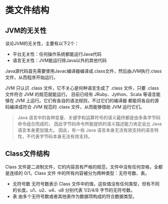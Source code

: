 # 类文件结构

## JVM的无关性

谈论JVM的无关性，主要有以下2个：

+ 平台无关性：任何操作系统都能运行Java代码
+ 语言无关性：JVM能运行除Java以外的其他代码

Java源代码首先需要使用Javac编译器编译成.class文件，然后由JVM执行.class文件，从而程序开始运行。

JVM 只认识 .class 文件，它不关心是何种语言生成了 .class 文件，只要 .class 文件符合 JVM 的规范就能运行。  目前已经有 JRuby、Jython、Scala 等语言能够在 JVM 上运行。它们有各自的语法规则，不过它们的编译器  都能将各自的源码编译成符合 JVM 规范的 .class 文件，从而能够借助 JVM 运行它们。 

> Java 语言中的各种变量、关键字和运算符号的语义最终都是由多条字节码命令组合而成的， 因此字节码命令所能提供的语义描述能力肯定会比 Java 语言本身更加强大。 因此，有一些 Java 语言本身无法有效支持的语言特性，不代表字节码本身无法有效支持。 

## Class文件结构

Class 文件是二进制文件，它的内容具有严格的规范，文件中没有任何空格，全都是连续的 0/1。Class 文件 中的所有内容被分为两种类型：无符号数、表。

- 无符号数  无符号数表示 Class 文件中的值，这些值没有任何类型，但有不同的长度。u1、u2、u4、u8 分别代表 1/2/4/8 字节的无符号数。
- 表  由多个无符号数或者其他表作为数据项构成的符合数据类型。

